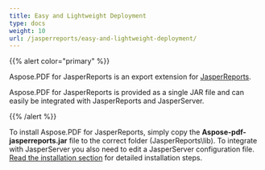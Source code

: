 ```yaml
---
title: Easy and Lightweight Deployment
type: docs
weight: 10
url: /jasperreports/easy-and-lightweight-deployment/
---
```


{{% alert color="primary" %}} 

Aspose.PDF for JasperReports is an export extension for [JasperReports](http://www.jaspersoft.com/jasperreports).

Aspose.PDF for JasperReports is provided as a single JAR file and can easily be integrated with JasperReports and JasperServer. 

{{% /alert %}} 

To install Aspose.PDF for JasperReports, simply copy the **Aspose-pdf-jasperreports.jar** file to the correct folder (JasperReports\lib). To integrate with JasperServer you also need to edit a JasperServer configuration file. [Read the installation section](/pdf/jasperreports/installation/) for detailed installation steps. 
